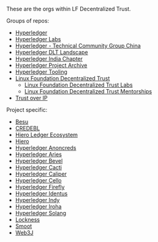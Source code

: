 These are the orgs within LF Decentralized Trust.

Groups of repos:

- [Hyperledger](https://github.com/hyperledger)
- [Hyperledger Labs](https://github.com/hyperledger-labs)
- [Hyperledger - Technical Community Group China](https://github.com/Hyperledger-TWGC)
- [Hyperledger DLT Landscape](https://github.com/hyperledger-dlt-landscape)
- [Hyperledger India Chapter](https://github.com/Hyperledger-India)
- [Hyperledger Project Archive](https://github.com/hyperledger-archives)
- [Hyperledger Tooling](https://github.com/hyperledger-tooling)
- [Linux Foundation Decentralized Trust](https://github.com/LF-Decentralized-Trust)
	- [Linux Foundation Decentralized Trust Labs](https://github.com/LF-Decentralized-Trust-labs)
	- [Linux Foundation Decentralized Trust Mentorships](https://github.com/LF-Decentralized-Trust-Mentorships)
- [Trust over IP](https://github.com/trustoverip)

Project specific:

- [Besu](https://github.com/besu-eth)
- [CREDEBL](https://github.com/credebl)
- [Hiero Ledger Ecosystem](https://github.com/hiero-ledger-eco)
- [Hiero](https://github.com/hiero-ledger)
- [Hyperledger Anoncreds](https://github.com/hyperledger-anoncreds)
- [Hyperledger Aries](https://github.com/hyperledger-aries)
- [Hyperledger Bevel](https://github.com/hyperledger-bevel)
- [Hyperledger Cacti](https://github.com/hyperledger-cacti)
- [Hyperledger Caliper](https://github.com/hyperledger-caliper)
- [Hyperledger Cello](https://github.com/hyperledger-cello)
- [Hyperledger Firefly](https://github.com/hyperledger-firefly)
- [Hyperledger Identus](https://github.com/hyperledger-identus)
- [Hyperledger Indy](https://github.com/hyperledger-indy)
- [Hyperledger Iroha](https://github.com/hyperledger-Iroha)
- [Hyperledger Solang](https://github.com/hyperledger-solang)
- [Lockness](https://github.com/LFDT-Lockness)
- [Smoot](https://github.com/LFDT-Smoot)
- [Web3J](https://github.com/hyperledger-web3j)
